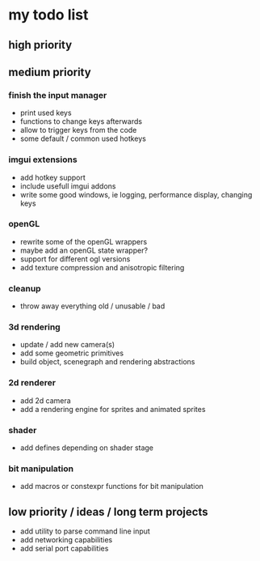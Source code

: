 # my todo list

## high priority


## medium priority

### finish the input manager
- print used keys
- functions to change keys afterwards
- allow to trigger keys from the code
- some default / common used hotkeys

### imgui extensions
- add hotkey support
- include usefull imgui addons
- write some good windows, ie logging, performance display, changing keys

### openGL
- rewrite some of the openGL wrappers
- maybe add an openGL state wrapper?
- support for different ogl versions
- add texture compression and anisotropic filtering

### cleanup 
- throw away everything old / unusable / bad

### 3d rendering
- update / add new camera(s)
- add some geometric primitives
- build object, scenegraph and rendering abstractions

### 2d renderer
- add 2d camera
- add a rendering engine for sprites and animated sprites

### shader
- add defines depending on shader stage

### bit manipulation
- add macros or constexpr functions for bit manipulation

## low priority / ideas / long term projects
- add utility to parse command line input
- add networking capabilities
- add serial port capabilities